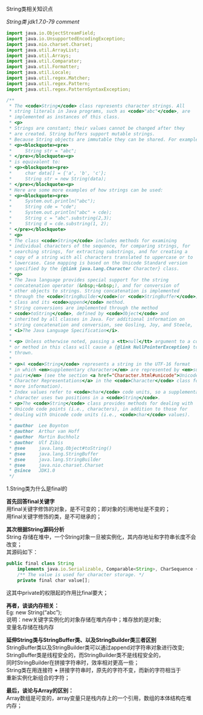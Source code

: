 String类相关知识点

*String类 jdk1.7.0-79 comment*
```javascript
import java.io.ObjectStreamField;
import java.io.UnsupportedEncodingException;
import java.nio.charset.Charset;
import java.util.ArrayList;
import java.util.Arrays;
import java.util.Comparator;
import java.util.Formatter;
import java.util.Locale;
import java.util.regex.Matcher;
import java.util.regex.Pattern;
import java.util.regex.PatternSyntaxException;

/**
 * The <code>String</code> class represents character strings. All
 * string literals in Java programs, such as <code>"abc"</code>, are
 * implemented as instances of this class.
 * <p>
 * Strings are constant; their values cannot be changed after they
 * are created. String buffers support mutable strings.
 * Because String objects are immutable they can be shared. For example:
 * <p><blockquote><pre>
 *     String str = "abc";
 * </pre></blockquote><p>
 * is equivalent to:
 * <p><blockquote><pre>
 *     char data[] = {'a', 'b', 'c'};
 *     String str = new String(data);
 * </pre></blockquote><p>
 * Here are some more examples of how strings can be used:
 * <p><blockquote><pre>
 *     System.out.println("abc");
 *     String cde = "cde";
 *     System.out.println("abc" + cde);
 *     String c = "abc".substring(2,3);
 *     String d = cde.substring(1, 2);
 * </pre></blockquote>
 * <p>
 * The class <code>String</code> includes methods for examining
 * individual characters of the sequence, for comparing strings, for
 * searching strings, for extracting substrings, and for creating a
 * copy of a string with all characters translated to uppercase or to
 * lowercase. Case mapping is based on the Unicode Standard version
 * specified by the {@link java.lang.Character Character} class.
 * <p>
 * The Java language provides special support for the string
 * concatenation operator (&nbsp;+&nbsp;), and for conversion of
 * other objects to strings. String concatenation is implemented
 * through the <code>StringBuilder</code>(or <code>StringBuffer</code>)
 * class and its <code>append</code> method.
 * String conversions are implemented through the method
 * <code>toString</code>, defined by <code>Object</code> and
 * inherited by all classes in Java. For additional information on
 * string concatenation and conversion, see Gosling, Joy, and Steele,
 * <i>The Java Language Specification</i>.
 *
 * <p> Unless otherwise noted, passing a <tt>null</tt> argument to a constructor
 * or method in this class will cause a {@link NullPointerException} to be
 * thrown.
 *
 * <p>A <code>String</code> represents a string in the UTF-16 format
 * in which <em>supplementary characters</em> are represented by <em>surrogate
 * pairs</em> (see the section <a href="Character.html#unicode">Unicode
 * Character Representations</a> in the <code>Character</code> class for
 * more information).
 * Index values refer to <code>char</code> code units, so a supplementary
 * character uses two positions in a <code>String</code>.
 * <p>The <code>String</code> class provides methods for dealing with
 * Unicode code points (i.e., characters), in addition to those for
 * dealing with Unicode code units (i.e., <code>char</code> values).
 *
 * @author  Lee Boynton
 * @author  Arthur van Hoff
 * @author  Martin Buchholz
 * @author  Ulf Zibis
 * @see     java.lang.Object#toString()
 * @see     java.lang.StringBuffer
 * @see     java.lang.StringBuilder
 * @see     java.nio.charset.Charset
 * @since   JDK1.0
 */
```
1.String类为什么是final的

**首先回答final关键字**  
用final关键字修饰的对象，是不可变的；即对象的引用地址是不变的；  
用final关键字修饰的类，是不可继承的；  

**其次根据String源码分析**  
String 存储在堆中，一个String对象一旦被实例化，其内存地址和字符串长度不会改变；  
其源码如下：
```javascript
public final class String
    implements java.io.Serializable, Comparable<String>, CharSequence {
    /** The value is used for character storage. */
    private final char value[];
```
这其中private的权限起的作用比final要大；  

**再者，谈谈内存相关：**  
Eg: new String(“abc”);  
说明：new关键字实例化的对象存储在堆内存中；堆存放的是对象;  
变量名存储在栈内存  

**延伸String类与StringBuffer类、以及StringBuilder类三者区别**  
StringBuffer类以及StringBuilder类可以通过append对字符串对象进行改变;  
StringBuffer类是线程安全的，而StringBuilder类不是线程安全的，  
同时StringBuilder在拼接字符串时，效率相对更高一些；  
String类在用连接符 **+** 拼接字符串时，原先的字符不变，而新的字符相当于  
重新实例化新组合的字符； 

**最后，谈论与Array的区别：**   
Array数组是可变的，array变量只是栈内存上的一个引用，数组的本体结构在堆内存；
